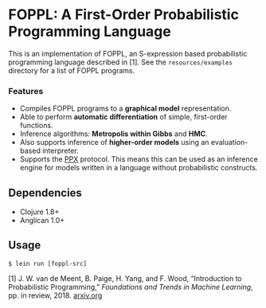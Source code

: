 # FOPPL: A First-Order Probabilistic Programming Language

This is an implementation of FOPPL, an S-expression based probabilistic
programming language described in [1]. See the `resources/examples` directory
for a list of FOPPL programs.

### Features

* Compiles FOPPL programs to a **graphical model** representation.
* Able to perform **automatic differentiation** of simple, first-order
  functions.
* Inference algorithms: **Metropolis within Gibbs** and **HMC**.
* Also supports inference of **higher-order models** using an evaluation-based
  interpreter.
* Supports the [PPX](https://github.com/probprog/ppx) protocol. This means this
  can be used as an inference engine for models written in a language without
  probabilistic constructs.

## Dependencies

* Clojure 1.8+
* Anglican 1.0+

## Usage

```
$ lein run [foppl-src]
```

[1] J. W. van de Meent, B. Paige, H. Yang, and F. Wood, “Introduction to
Probabilistic Programming,” _Foundations and Trends in Machine Learning_, pp. in
review, 2018. [arxiv.org](https://arxiv.org/abs/1809.10756)
